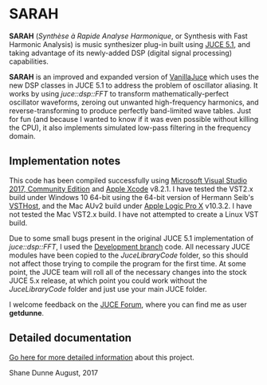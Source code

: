 # SARAH
**SARAH** (*Synthèse à Rapide Analyse Harmonique*, or Synthesis with Fast Harmonic Analysis) is music synthesizer plug-in built using [JUCE 5.1](https://www.juce.com/), and taking advantage of its newly-added DSP (digital signal processing) capabilities.

**SARAH** is an improved and expanded version of [VanillaJuce](https://github.com/getdunne/VanillaJuce) which uses the new DSP classes in JUCE 5.1 to address the problem of oscillator aliasing. It works by using *juce::dsp::FFT* to transform mathematically-perfect oscillator waveforms, zeroing out unwanted high-frequency harmonics, and reverse-transforming to produce perfectly band-limited wave tables. Just for fun (and because I wanted to know if it was even possible without killing the CPU), it also implements simulated low-pass filtering in the frequency domain.

## Implementation notes ##
This code has been compiled successfully using [Microsoft Visual Studio 2017, Community Edition](https://www.visualstudio.com/community) and [Apple Xcode](https://developer.apple.com/xcode/) v8.2.1. I have tested the VST2.x build under Windows 10 64-bit using the 64-bit version of Hermann Seib's [VSTHost](http://www.hermannseib.com/english/vsthost.htm), and the Mac AUv2 build under [Apple Logic Pro X](https://www.apple.com/ca/logic-pro/what-is/) v10.3.2. I have not tested the Mac VST2.x build. I have not attempted to create a Linux VST build.

Due to some small bugs present in the original JUCE 5.1 implementation of *juce::dsp::FFT*, I used the [Development branch](https://github.com/WeAreROLI/JUCE/tree/develop) code. All necessary JUCE modules have been copied to the *JuceLibraryCode* folder, so this should not affect those trying to compile the program for the first time. At some point, the JUCE team will roll all of the necessary changes into the stock JUCE 5.x release, at which point you could work without the *JuceLibraryCode* folder and just use your main JUCE folder.

I welcome feedback on the [JUCE Forum](https://forum.juce.com/), where you can find me as user **getdunne**.

## Detailed documentation ##

[Go here for more detailed information](http://getdunne.net/wiki/doku.php?id=sarah) about this project.

Shane Dunne
August, 2017
